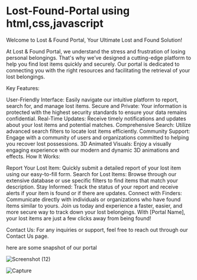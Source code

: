 # Lost-Found-Portal using html,css,javascript

Welcome to Lost & Found Portal, Your Ultimate Lost and Found Solution!

At Lost & Found Portal, we understand the stress and frustration of losing personal belongings. That's why we’ve designed a cutting-edge platform to help you find lost items quickly and securely. Our portal is dedicated to connecting you with the right resources and facilitating the retrieval of your lost belongings.

Key Features:

User-Friendly Interface: Easily navigate our intuitive platform to report, search for, and manage lost items.
Secure and Private: Your information is protected with the highest security standards to ensure your data remains confidential.
Real-Time Updates: Receive timely notifications and updates about your lost items and potential matches.
Comprehensive Search: Utilize advanced search filters to locate lost items efficiently.
Community Support: Engage with a community of users and organizations committed to helping you recover lost possessions.
3D Animated Visuals: Enjoy a visually engaging experience with our modern and dynamic 3D animations and effects.
How It Works:

Report Your Lost Item: Quickly submit a detailed report of your lost item using our easy-to-fill form.
Search for Lost Items: Browse through our extensive database or use specific filters to find items that match your description.
Stay Informed: Track the status of your report and receive alerts if your item is found or if there are updates.
Connect with Finders: Communicate directly with individuals or organizations who have found items similar to yours.
Join us today and experience a faster, easier, and more secure way to track down your lost belongings. With [Portal Name], your lost items are just a few clicks away from being found!

Contact Us: For any inquiries or support, feel free to reach out through our Contact Us page.

here are some snapshot of our portal

![Screenshot (12)](https://github.com/user-attachments/assets/b4e39711-8172-4e83-bf61-63f08aaa6254)


![Capture](https://github.com/user-attachments/assets/a8881aeb-e365-4ef2-8dfc-296c415a0618)
